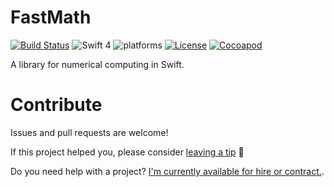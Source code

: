 # FastMath

[![Build Status](https://travis-ci.org/TwoRingSoft/FastMath.svg?branch=master)](https://travis-ci.org/TwoRingSoft/FastMath)
![Swift 4](https://img.shields.io/badge/Swift-4-orange.svg)
![platforms](https://img.shields.io/badge/platforms-iOS-lightgrey.svg)
[![License](https://img.shields.io/badge/license-MIT-blue.svg?style=flat)](http://mit-license.org)
[![Cocoapod](http://img.shields.io/cocoapods/v/FastMath.svg?style=flat)](http://cocoapods.org/pods/FastMath)

A library for numerical computing in Swift.

# Contribute

Issues and pull requests are welcome! 

If this project helped you, please consider <a href="https://www.paypal.me/armcknight">leaving a tip</a> 🤗

Do you need help with a project? [I'm currently available for hire or contract.](http://tworingsoft.com/contracts).
